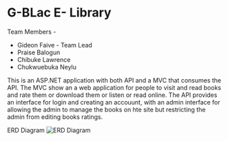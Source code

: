 # G-BLac E- Library

Team Members -
* Gideon Faive - Team Lead
* Praise Balogun
* Chibuke Lawrence
* Chukwuebuka Neylu

This is an ASP.NET application with both API and a MVC that consumes the API.
The MVC show an a web application for people to visit and read books and rate them or download them or listen or read online.
The API provides an interface for login and creating an accouunt, with an admin interface for allowing the admin to manage the books on hte site
but restricting the admin from editing books ratings.

ERD Diagram
 ![ERD Diagram](![GBLAC](https://user-images.githubusercontent.com/49518762/133750855-493e8e7b-b80d-4f2e-91dd-280f278b2e36.png)
)
